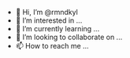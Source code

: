 - 👋 Hi, I’m @rmndkyl
- 👀 I’m interested in ...
- 🌱 I’m currently learning ...
- 💞️ I’m looking to collaborate on ...
- 📫 How to reach me ...

<!---
rmndkyl/rmndkyl is a ✨ special ✨ repository because its `README.md` (this file) appears on your GitHub profile.
You can click the Preview link to take a look at your changes.
--->
